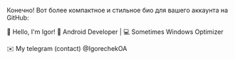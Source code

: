 Конечно! Вот более компактное и стильное био для вашего аккаунта на GitHub:

👋 Hello, I'm Igor!
📱 Android Developer | 💻 Sometimes Windows Optimizer 

✉️ My telegram (contact) @IgorechekOA

